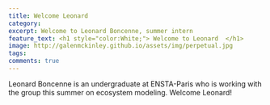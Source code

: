 ```yaml
---
title: Welcome Leonard
category: 
excerpt: Welcome to Leonard Boncenne, summer intern 
feature_text: <h1 style="color:White;"> Welcome to Leonard  </h1>
image: http://galenmckinley.github.io/assets/img/perpetual.jpg
tags: 
comments: true
---
```


Leonard Boncenne is an undergraduate at ENSTA-Paris who is working with the group this summer on ecosystem modeling. Welcome Leonard!